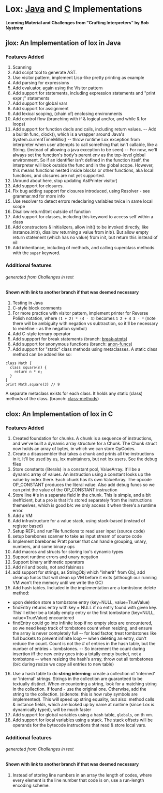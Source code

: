 # Lox: [Java](#jlox-an-implementation-of-lox-in-java) and [C](#clox-an-implementation-of-lox-in-c) Implementations
#### Learning Material and Challenges from "Crafting Interpreters" by Bob Nystrom

## jlox: An Implementation of lox in Java
### Features Added
1. Scanning
1. Add script tool to generate AST. 
1. Use visitor pattern, implement Lisp-like pretty printing as example
1. Add parsing for expressions
1. Add evaluator, again using the Visitor pattern
1. Add support for statements, including expression statements and "print expr ;" statements
1. Add support for global vars
1. Add support for assignment
1. Add lexical scoping, (chain of) enclosing environments
1. Add control flow (branching with if & logical and/or, and while & for loops)
1. Add support for function decls and calls, including return values.
-- Add a builtin func, clock(), which is a wrapper around Java's System.currentTimeMillis()
-- throw runtime Lox exception from interpreter when user attempts to call something that isn't callable, like a String. (Instead of allowing a java exception to be seen)
-- For now, we'll always set the function's body's parent env as the top-level global environment. So if an identifier isn't defined in the function itself, the interpreter will look outside the func and in the global scope. However, this means functions nested inside blocks or other functions, aka local functions, and closures are not yet supported.
1. (Around about here, stop updating AstPrinter visitor)
1. Add support for closures.
1. Fix bug adding support for closures introduced, using Resolver - see grammar.md for more info
1. Use resolver to detect errors redeclaring variables twice in same local scope
1. Disallow returnStmt outside of function
1. Add support for classes, including this keyword to access self within a class
1. Add constructors & initializers, allow init() to be invoked directly, like instance.init(), disallow returning a value from init(). But allow empty return statement (which has no value) from init, but return this instead of nil
1. Add inheritance, including of methods, and calling superclass methods with the `super` keyword. 

### Additional features 
###### generated from Challenges in text
#### Shown with link to another branch if that was deemed necessary
1. Testing in Java
1. C-style block comments
1. For more practice with visitor pattern, implement printer for Reverse Polish notation, where `(1 + 2) * (4 - 3)` becomes `1 2 + 4 3 - *` (note there will be ambiguity with negation vs subtraction, so it'll be necessary to redefine `~` as the negation symbol)
1. Add C-style ternary operator
1. Add suppport for break statements (branch: [break-stmts](https://github.com/ritabc/lox/tree/break-stmts))
1. Add support for anonymous functions (branch: [anon-funcs](https://github.com/ritabc/lox/tree/anon-funcs))
1. Add support for "static" class methods using metaclasses. A static class method can be added like so:
```
class Math {
  class square(n) {
    return n * n;
  }
}
print Math.square(3) // 9 
```
A separate metaclass exists for each class. It holds any static (class) methods of the class.
(branch: [class-methods](https://github.com/ritabc/lox/tree/class-methods))

## clox: An Implementation of lox in C
### Features Added
1. Created foundation for chunks. A chunk is a sequence of instructions, and we've built a dynamic array structure for a Chunk. The Chunk struct now holds an array of bytes, in which we can store OpCodes.
2. Create a disassembler that takes a chunk and prints all the instructions in it. It'll be used by us, lox maintainers, but not lox users. See the debug files
3. Store constants (literals) in a constant pool, ValueArray. It'll be a dynamic array of values. An instruction using a constant looks up the value by index there. Each chunk has its own ValueArray. The opcode OP_CONSTANT produces the literal value. Also add debug funcs so we can print the value of the OP_CONSTANT instruction
4. Store line #'s in a separate field in the chunk. This is simple, and a bit inefficient, but a pro is that it's stored separately from the instructions themselves, which is good b/c we only access it when there's a runtime error. 
5. Add a VM
6. Add infrastructure for a value stack, using stack-based (instead of register based)
7. Setup REPL and runFile functions to read user input (source code)
8. setup barebones scanner to take as input stream of source code
9. Implement barebones Pratt parser that can handle grouping, unary, numbers, and some binary ops
10. Add macros and structs for storing lox's dynamic types
11. Support runtime errors and unary negation
12. Support binary arithmetic operators
13. Add nil and bools, not and falsiness
14. add support for strings, as StringObj which "inherit" from Obj, add cleanup funcs that will clean up VM before it exits (although our running VM won't free memory until we write the GC)
15. Add hash tables. Included in the implementation are a tombstone delete method:
 - upon deletion store a tombstone entry (key=NULL, value=TrueValue)
 - findEntry returns entry with key = NULL if no entry found with given key. This'll either be a totally empty entry or the first tombstone (key=NULL, value=TrueValue) encountered 
 - findEntry could go into infinite loop if no empty slots are encountered, so we need keep track of tombstone count when resizing, and ensure the array is never completely full
 -- for load factor, treat tombstones like full buckets to prevent infinite loop 
 -- when deleting an entry, don't reduce the count. Count is not the # of entries in the hash table, but the number of entries + tombstones. 
 -- So increment the count during insertion iff the new entry goes into a totally empty bucket, not a tombstone
 -- when resizing the hash's array, throw out all tombstones (b/c during resize we copy all entries to new table)
16. Use a hash table to do **string interning**: create a collection of 'interned' or 'internal' strings. Strings in the collection are guaranteed to be textually distinct. When encountering a string, look for a matching string in the collection. If found - use the original one. Otherwise, add the string to the collection. (sidenote: this is how ruby symbols are implemented). This will speed up string equality, but also: method calls & instance fields, which are looked up by name at runtime (since Lox is dynamically typed), will be much faster
17. Add support for global variables using a hash table, `globals`, on th vm.
18. Add support for local variables using a stack. The stack offsets will be operands for the bytecode instructions that read & store local vars.

### Additional features
###### generated from Challenges in text
#### Shown with link to another branch if that was deemed necessary
1. Instead of storing line numbers in an array the length of codes, where every element is the line number that code is on, use a run-length encoding scheme. 